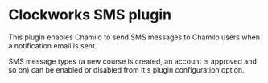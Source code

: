 Clockworks SMS plugin
===

This plugin enables Chamilo to send SMS messages to Chamilo users when a notification email is sent.

SMS message types (a new course is created, an account is approved and so on) can be enabled or disabled from it's plugin configuration option.